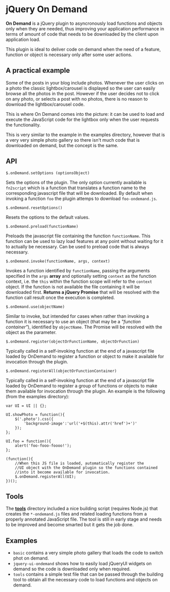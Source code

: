 # jQuery On Demand

**On Demand** is a jQuery plugin to asyncronously load functions and objects only when they are needed, thus improving your application performance in terms of amount of code that needs to be downloaded by the client upon application load.

This plugin is ideal to deliver code on demand when the need of a feature, function or object is necessary only after some user actions.

## A practical example
Some of the posts in your blog include photos. Whenever the user clicks on a photo the classic lightbox/carousel is displayed so the user can easily browse all the photos in the post. However if the user decides not to click on any photo, or selects a post with no photos, there is no reason to download the lightbox/carousel code.

This is where On Demand comes into the picture: it can be used to load and execute the JavaScript code for the lightbox only when the user requests the functionality.

This is very similar to the example in the examples directory, however that is a very very simple photo gallery so there isn't much code that is downloaded on demand, but the concept is the same.

## API
	$.onDemand.setOptions (optionsObject)
	
Sets the options of the plugin. The only option currently available is `fn2script` which is a function that translates a function name to the corresponding javascript file that will be downloaded. By default when invoking a function `foo` the plugin attemps to download `foo-ondemand.js`.
	
	$.onDemand.resetOptions()
	
Resets the options to the default values.
	
	$.onDemand.preload(functionName)

Preloads the javascript file containing the function `functionName`. This function can be used to lazy load features at any point without waiting for it to actually be necessary. Can be used to preload code that is always necessary.
	
	$.onDemand.invoke(functionName, args, context)

Invokes a function identified by `functionName`, passing the arguments specified in the `args` **array** and optionally setting `context` as the function context, i.e. the `this` within the function scope will refer to the `context` object. If the function is not available the file containing it will be downloaded first.
**Returns a jQuery Promise** that will be resolved with the function call result once the execution is completed.
	
	$.onDemand.use(objectName)
	
Similar to invoke, but intended for cases when rather than invoking a function it is necessary to use an object (that may be a *"function container"*), identified by `objectName`. The Promise will be resolved with the object as the parameter.
	
	$.onDemand.register(objectOrFunctionName, objectOrFunction)
	
Typically called in a self-invoking function at the end of a javascript file loaded by OnDemand to register a function or object to make it available for invocation through the plugin.
	
	$.onDemand.registerAll(objectOrFunctionContainer)
	
Typically called in a self-invoking function at the end of a javascript file loaded by OnDemand to register a group of functions or objects to make them available for invocation through the plugin. An example is the following (from the examples directory):

	var UI = UI || {};

	UI.showPhoto = function(){
		$('.photo').css({
			'background-image':'url('+$(this).attr('href')+')'
		});
	};
	
	UI.foo = function(){
		alert('foo-fooo-foooo!');
	};
	
	(function(){
		//When this JS file is loaded, automatically register the
		//UI object with the OnDemand plugin so the functions contained
		//into it become available for invocation.
		$.onDemand.registerAll(UI);
	})();

## Tools
The **[tools](https://github.com/mmarcon/jquery-on-demand/tree/master/tools)** directory included a nice building script (requires Node.js) that creates the `*-ondemand.js` files and related loading functions from a properly annotated JavaScript file. The tool is still in early stage and needs to be improved and become smarted but it gets the job done.


## Examples
* `basic` contains a very simple photo gallery that loads the code to switch phot on demand.
* `jquery-ui-ondemand` shows how to easily load jQueryUI widgets on demand so the code is downloaded only when required.
* `tools` contains a simple test file that can be passed through the building tool to obtain all the necessary code to load functions and objects on demand.